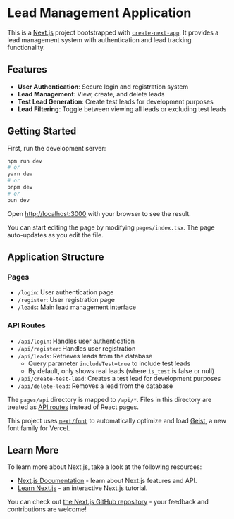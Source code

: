 # Lead Management Application

This is a [Next.js](https://nextjs.org) project bootstrapped with [`create-next-app`](https://nextjs.org/docs/pages/api-reference/create-next-app). It provides a lead management system with authentication and lead tracking functionality.

## Features

- **User Authentication**: Secure login and registration system
- **Lead Management**: View, create, and delete leads
- **Test Lead Generation**: Create test leads for development purposes
- **Lead Filtering**: Toggle between viewing all leads or excluding test leads

## Getting Started

First, run the development server:

```bash
npm run dev
# or
yarn dev
# or
pnpm dev
# or
bun dev
```

Open [http://localhost:3000](http://localhost:3000) with your browser to see the result.

You can start editing the page by modifying `pages/index.tsx`. The page auto-updates as you edit the file.

## Application Structure

### Pages

- `/login`: User authentication page
- `/register`: User registration page
- `/leads`: Main lead management interface

### API Routes

- `/api/login`: Handles user authentication
- `/api/register`: Handles user registration
- `/api/leads`: Retrieves leads from the database
  - Query parameter `includeTest=true` to include test leads
  - By default, only shows real leads (where `is_test` is false or null)
- `/api/create-test-lead`: Creates a test lead for development purposes
- `/api/delete-lead`: Removes a lead from the database

The `pages/api` directory is mapped to `/api/*`. Files in this directory are treated as [API routes](https://nextjs.org/docs/pages/building-your-application/routing/api-routes) instead of React pages.

This project uses [`next/font`](https://nextjs.org/docs/pages/building-your-application/optimizing/fonts) to automatically optimize and load [Geist](https://vercel.com/font), a new font family for Vercel.

## Learn More

To learn more about Next.js, take a look at the following resources:

- [Next.js Documentation](https://nextjs.org/docs) - learn about Next.js features and API.
- [Learn Next.js](https://nextjs.org/learn-pages-router) - an interactive Next.js tutorial.

You can check out [the Next.js GitHub repository](https://github.com/vercel/next.js) - your feedback and contributions are welcome!
